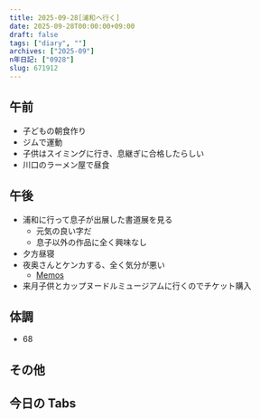 ```yaml
---
title: 2025-09-28[浦和へ行く]
date: 2025-09-28T00:00:00+09:00
draft: false
tags: ["diary", ""]
archives: ["2025-09"]
n年日記: ["0928"]
slug: 671912
---
```


## 午前

- 子どもの朝食作り
- ジムで運動
- 子供はスイミングに行き、息継ぎに合格したらしい
- 川口のラーメン屋で昼食

## 午後

- 浦和に行って息子が出展した書道展を見る
  - 元気の良い字だ
  - 息子以外の作品に全く興味なし
- 夕方昼寝
- 夜奥さんとケンカする、全く気分が悪い
  - [Memos](https://memos.sk85.org/?filter=displayTime%3A2025-09-28)
- 来月子供とカップヌードルミュージアムに行くのでチケット購入

## 体調

- 68

## その他

## 今日の Tabs
